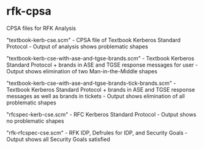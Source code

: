 # rfk-cpsa
CPSA files for RFK Analysis

"textbook-kerb-cse.scm" - CPSA file of Textbook Kerberos Standard Protocol
						- Output of analysis shows problematic shapes
						
"textbook-kerb-cse-with-ase-and-tgse-brands.scm" - Textbook Kerberos Standard Protocol + brands in ASE and TGSE response messages for user
												 - Output shows elimination of two Man-in-the-Middle shapes
												 
												 
"textbook-kerb-cse-with-ase-and-tgse-brands-tick-brands.scm" - Textbook Kerberos Standard Protocol + brands in ASE and TGSE response messages as well as brands in tickets
												 - Output shows elimination of all problematic shapes
												 
												 
"rfcspec-kerb-cse.scm" - RFC Kerberos Standard Protocol
					   - Output shows no problematic shapes
					   
"rfk-rfcspec-cse.scm" - RFK IDP, Defrules for IDP, and Security Goals
					  - Output shows all Security Goals satisfied
